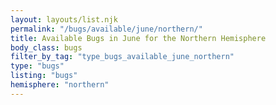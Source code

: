 ```yaml
---
layout: layouts/list.njk
permalink: "/bugs/available/june/northern/"
title: Available Bugs in June for the Northern Hemisphere
body_class: bugs
filter_by_tag: "type_bugs_available_june_northern"
type: "bugs"
listing: "bugs"
hemisphere: "northern"
---
```

